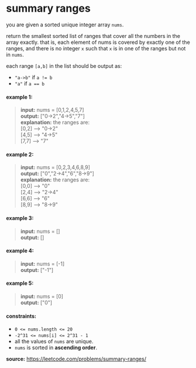 # summary ranges
you are given a sorted unique integer array `nums`.

return the smallest sorted list of ranges that cover all the numbers in the array exactly. 
that is, each element of nums is covered by exactly one of the ranges, and there is no integer `x` such that `x` is in one of the ranges but not in `nums`.

each range `[a,b]` in the list should be output as:  
* `"a->b"` if `a != b`  
* `"a"` if `a == b`  
 
#### example 1:
> **input:** nums = [0,1,2,4,5,7]  
> **output:** ["0->2","4->5","7"]  
> **explanation:** the ranges are:  
[0,2] --> "0->2"  
[4,5] --> "4->5"  
[7,7] --> "7"  

#### example 2:
> **input:** nums = [0,2,3,4,6,8,9]  
> **output:** ["0","2->4","6","8->9"]  
> **explanation:** the ranges are:  
[0,0] --> "0"  
[2,4] --> "2->4"  
[6,6] --> "6"  
[8,9] --> "8->9"

#### example 3:
> **input:** nums = []  
> **output:** []

#### example 4:
> **input:** nums = [-1]  
> **output:** ["-1"]

#### example 5:
> **input:** nums = [0]  
> **output:** ["0"]
 
#### constraints:
* `0 <= nums.length <= 20` 
* `-2^31 <= nums[i] <= 2^31 - 1`
* all the values of `nums` are unique.
* `nums` is sorted in **ascending order**.

**source:** https://leetcode.com/problems/summary-ranges/

